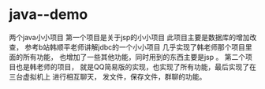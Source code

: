 # java--demo
两个java小小项目
第一个项目是关于jsp的小小项目 此项目主要是数据库的增加改查，
参考b站韩顺平老师讲解jdbc的一个小小项目 几乎实现了韩老师那个项目里面的所有功能，
也增加了一些其他功能，同时用到的东西主要是jsp 。
第二个项目也是韩老师的项目，
就是QQ简易版的实现，也实现了所有功能，最后实现了在三台虚拟机上 进行相互聊天，
发文件，保存文件，群聊的功能。
